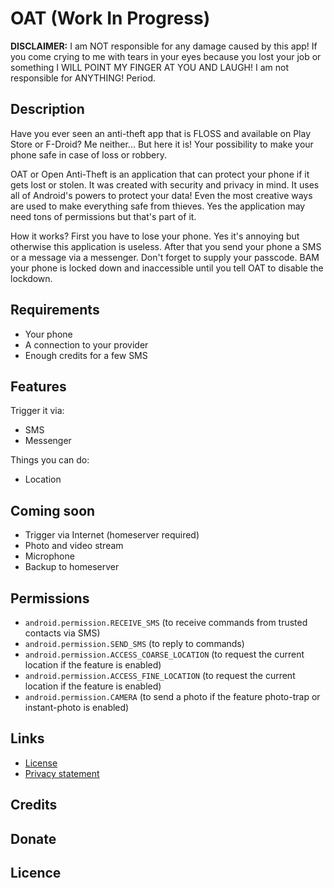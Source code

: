 # OAT (Work In Progress)
**DISCLAIMER:** I am NOT responsible for any damage caused by this app! If you come crying to me with tears in your eyes because you lost your job or something I WILL POINT MY FINGER AT YOU AND LAUGH! I am not responsible for ANYTHING! Period.

## Description
Have you ever seen an anti-theft app that is FLOSS and available on Play Store or F-Droid? Me neither... But here it is! Your possibility to make your phone safe in case of loss or robbery.

OAT or Open Anti-Theft is an application that can protect your phone if it gets lost or stolen. It was created with security and privacy in mind. It uses all of Android's powers to protect your data! Even the most creative ways are used to make everything safe from thieves. Yes the application may need tons of permissions but that's part of it. 

How it works? First you have to lose your phone. Yes it's annoying but otherwise this application is useless. After that you send your phone a SMS or a message via a messenger. Don't forget to supply your passcode. BAM your phone is locked down and inaccessible until you tell OAT to disable the lockdown.

## Requirements
- Your phone
- A connection to your provider
- Enough credits for a few SMS

## Features
Trigger it via:
 - SMS
 - Messenger
 
Things you can do:
 - Location

## Coming soon
 - Trigger via Internet (homeserver required)
 - Photo and video stream
 - Microphone
 - Backup to homeserver

## Permissions
- ```android.permission.RECEIVE_SMS``` (to receive commands from trusted contacts via SMS)
- ```android.permission.SEND_SMS``` (to reply to commands)
- ```android.permission.ACCESS_COARSE_LOCATION``` (to request the current location if the feature is enabled)
- ```android.permission.ACCESS_FINE_LOCATION``` (to request the current location if the feature is enabled)
- ```android.permission.CAMERA``` (to send a photo if the feature photo-trap or instant-photo is enabled)

## Links
 - [License](LICENSE)
 - [Privacy statement](Privacy.md)

## Credits

## Donate

## Licence
<!--stackedit_data:
eyJoaXN0b3J5IjpbNDE1MDA3OTQzLC0xODc2NzEwODMyLDEwOT
kzMDg1MDAsMTE1MDQ3NDI1OCwzODI2NjkwNV19
-->
